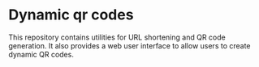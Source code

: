 # Dynamic qr codes
This repository contains utilities for URL shortening and QR code generation. It also provides a web user interface to allow users to create dynamic QR codes.